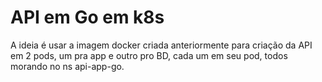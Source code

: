 # API em Go em k8s

A ideia é usar a imagem docker criada anteriormente para criação da API em 2 pods, um pra app e outro pro BD, cada um em seu pod, todos morando no ns api-app-go.